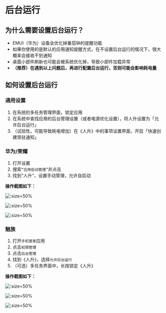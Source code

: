 # 后台运行

## 为什么需要设置后台运行？

- EMUI（华为）设备会优化掉番茄钟的提醒功能
- 如果你使用的是默认的应用通知提醒方式，在不设置后台运行的情况下，很大概率会接收不到通知
- 桌面小部件刷新也可能会被系统优化掉，导致小部件加载异常
- **（推荐）在遇到以上问题后，再进行配置后台运行，否则可能会影响耗电量**



## 如何设置后台运行

### 通用设置

1. 在系统的多任务管理界面，锁定应用
2. 在系统中查找应用的后台管理设置（或者电源优化设置），将人升设置为「允许后台运行」
3. （试验性，可能导致耗电增加）在《人升》中的事项设置界面，开启「快速创建常驻通知」



### 华为/荣耀

1. 打开设置
2. 搜索`“应用启动管理”`并点击
4. 找到“人升”，设置手动管理，允许自启动



**操作截图如下：**

![](_media/background_running/emui_01.jpg ':size=50%')

![](_media/background_running/emui_02.jpg ':size=50%')

![](_media/background_running/emui_03.jpg ':size=50%')


### 魅族

1. 打开`手机管家`应用
2. 点击`权限管理`
3. 点击`后台管理`
4. 找到《人升》，选择`允许后台运行`
5. （可选）多任务界面中，长按锁定《人升》



**操作截图如下：**


![](_media/background_running/flyme_01.jpg ':size=50%')

![](_media/background_running/flyme_02.jpg ':size=50%')

![](_media/background_running/flyme_03.jpg ':size=50%')
